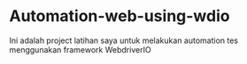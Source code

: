 # Automation-web-using-wdio
Ini adalah project latihan saya untuk melakukan automation tes menggunakan framework WebdriverIO
